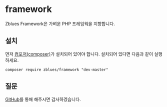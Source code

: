 framework
============

Zblues Framework은 가벼운 PHP 프레임웍을 지향합니다.

설치
------------

먼저 [컴포저(composer)][1]가 설치되어 있어야 합니다. 
설치되어 있다면 다음과 같이 실행하세요.

    composer require zblues/framework "dev-master"
  
질문
------------

[GitHub][2]를 통해 해주시면 감사하겠습니다.


[1]: http://getcomposer.org/
[2]: https://github.com/zblues/framework/issues/
